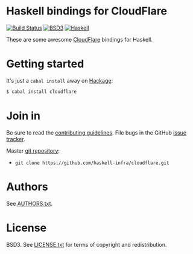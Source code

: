 # Haskell bindings for CloudFlare

[![Build Status](https://travis-ci.org/haskell-infra/cloudflare.png?branch=master)](https://travis-ci.org/haskell-infra/cloudflare)
[![BSD3](http://b.repl.ca/v1/license-BSD3-blue.png)](http://en.wikipedia.org/wiki/BSD_licenses)
[![Haskell](http://b.repl.ca/v1/language-haskell-lightgrey.png)](http://www.haskell.org)

[NaCl]: http://nacl.cr.yp.to/

These are some awesome [CloudFlare][] bindings for Haskell.

# Getting started

It's just a `cabal install` away on [Hackage][]:

```bash
$ cabal install cloudflare
```

# Join in

Be sure to read the [contributing guidelines][contribute]. File bugs
in the GitHub [issue tracker][].

Master [git repository][gh]:

* `git clone https://github.com/haskell-infra/cloudflare.git`

# Authors

See [AUTHORS.txt](https://raw.github.com/haskell-infra/cloudflare/master/AUTHORS.txt).

# License

BSD3. See
[LICENSE.txt](https://raw.github.com/haskell-infra/cloudflare/master/LICENSE.txt)
for terms of copyright and redistribution.

[contribute]: https://github.com/haskell-infra/cloudflare/blob/master/CONTRIBUTING.md
[issue tracker]: http://github.com/haskell-infra/cloudflare/issues
[gh]: http://github.com/haskell-infra/cloudflare
[Hackage]: http://hackage.haskell.org/package/nacl
[CloudFlare]: https://www.cloudflare.com
